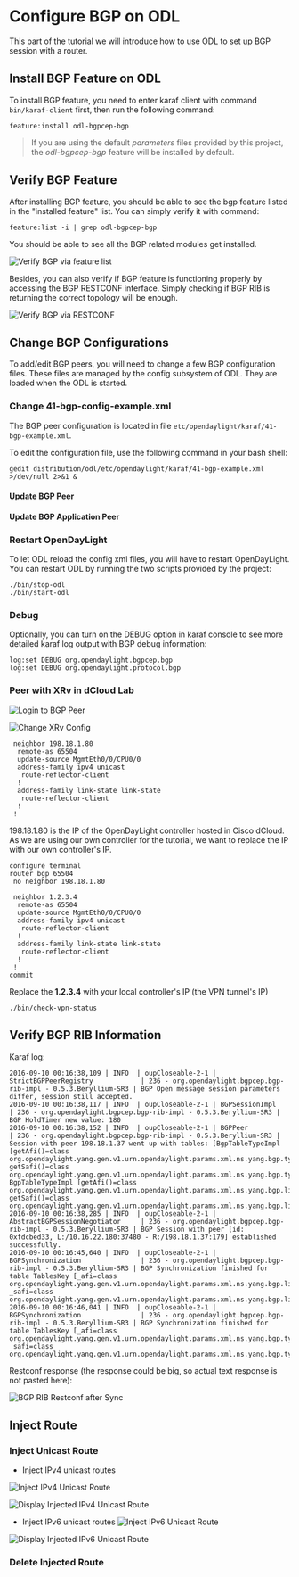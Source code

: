 # Configure BGP on ODL
This part of the tutorial we will introduce how to use ODL to set up BGP session with a router.

## Install BGP Feature on ODL

To install BGP feature, you need to enter karaf client with command `bin/karaf-client` first, then run the following command:

`feature:install odl-bgpcep-bgp`

> If you are using the default *parameters* files provided by this project, the *odl-bgpcep-bgp* feature will be installed by default.

## Verify BGP Feature
After installing BGP feature, you should be able to see the bgp feature listed in the "installed feature" list.  You can simply verify it with command:

`feature:list -i | grep odl-bgpcep-bgp`

You should be able to see all the BGP related modules get installed.

![Verify BGP via feature list](./images/bgp/verify-bgp-feature.png)

Besides, you can also verify if BGP feature is functioning properly by accessing the BGP RESTCONF interface.  Simply checking if BGP RIB is returning the correct topology will be enough.

![Verify BGP via RESTCONF](./images/bgp/verify-bgp-restconf.png) 

## Change BGP Configurations
To add/edit BGP peers, you will need to change a few BGP configuration files.  These files are managed by the config subsystem of ODL.  They are loaded when the ODL is started.
 
### Change 41-bgp-config-example.xml

The BGP peer configuration is located in file `etc/opendaylight/karaf/41-bgp-example.xml`.

To edit the configuration file, use the following command in your bash shell:

`gedit distribution/odl/etc/opendaylight/karaf/41-bgp-example.xml >/dev/null 2>&1 &`

#### Update BGP Peer

#### Update BGP Application Peer

### Restart OpenDayLight
To let ODL reload the config xml files, you will have to restart OpenDayLight.  You can restart ODL by running the two scripts provided by the project:

```
./bin/stop-odl
./bin/start-odl
```
### Debug
Optionally, you can turn on the DEBUG option in karaf console to see more detailed karaf log output with BGP debug information:

```
log:set DEBUG org.opendaylight.bgpcep.bgp
log:set DEBUG org.opendaylight.protocol.bgp
```

### Peer with XRv in dCloud Lab


![Login to BGP Peer](./images/bgp/telnet-xrv.png)

![Change XRv Config](./images/bgp/change-xrv-config.png)

```
 neighbor 198.18.1.80
  remote-as 65504
  update-source MgmtEth0/0/CPU0/0
  address-family ipv4 unicast
   route-reflector-client
  !
  address-family link-state link-state
   route-reflector-client
  !       
 !
```

198.18.1.80 is the IP of the OpenDayLight controller hosted in Cisco dCloud.  As we are using our own controller for the tutorial, we want to replace the IP with our own controller's IP.

```
configure terminal
router bgp 65504
 no neighbor 198.18.1.80
 
 neighbor 1.2.3.4
  remote-as 65504
  update-source MgmtEth0/0/CPU0/0
  address-family ipv4 unicast
   route-reflector-client
  !
  address-family link-state link-state
   route-reflector-client
  !       
 !
commit
```

Replace the **1.2.3.4** with your local controller's IP (the VPN tunnel's IP)

`./bin/check-vpn-status`

## Verify BGP RIB Information

Karaf log:

```
2016-09-10 00:16:38,109 | INFO  | oupCloseable-2-1 | StrictBGPPeerRegistry            | 236 - org.opendaylight.bgpcep.bgp-rib-impl - 0.5.3.Beryllium-SR3 | BGP Open message session parameters differ, session still accepted.
2016-09-10 00:16:38,117 | INFO  | oupCloseable-2-1 | BGPSessionImpl                   | 236 - org.opendaylight.bgpcep.bgp-rib-impl - 0.5.3.Beryllium-SR3 | BGP HoldTimer new value: 180
2016-09-10 00:16:38,152 | INFO  | oupCloseable-2-1 | BGPPeer                          | 236 - org.opendaylight.bgpcep.bgp-rib-impl - 0.5.3.Beryllium-SR3 | Session with peer 198.18.1.37 went up with tables: [BgpTableTypeImpl [getAfi()=class org.opendaylight.yang.gen.v1.urn.opendaylight.params.xml.ns.yang.bgp.types.rev130919.Ipv4AddressFamily, getSafi()=class org.opendaylight.yang.gen.v1.urn.opendaylight.params.xml.ns.yang.bgp.types.rev130919.UnicastSubsequentAddressFamily], BgpTableTypeImpl [getAfi()=class org.opendaylight.yang.gen.v1.urn.opendaylight.params.xml.ns.yang.bgp.linkstate.rev150210.LinkstateAddressFamily, getSafi()=class org.opendaylight.yang.gen.v1.urn.opendaylight.params.xml.ns.yang.bgp.linkstate.rev150210.LinkstateSubsequentAddressFamily]]
2016-09-10 00:16:38,285 | INFO  | oupCloseable-2-1 | AbstractBGPSessionNegotiator     | 236 - org.opendaylight.bgpcep.bgp-rib-impl - 0.5.3.Beryllium-SR3 | BGP Session with peer [id: 0xfdcbed33, L:/10.16.22.180:37480 - R:/198.18.1.37:179] established successfully.
2016-09-10 00:16:45,640 | INFO  | oupCloseable-2-1 | BGPSynchronization               | 236 - org.opendaylight.bgpcep.bgp-rib-impl - 0.5.3.Beryllium-SR3 | BGP Synchronization finished for table TablesKey [_afi=class org.opendaylight.yang.gen.v1.urn.opendaylight.params.xml.ns.yang.bgp.linkstate.rev150210.LinkstateAddressFamily, _safi=class org.opendaylight.yang.gen.v1.urn.opendaylight.params.xml.ns.yang.bgp.linkstate.rev150210.LinkstateSubsequentAddressFamily] 
2016-09-10 00:16:46,041 | INFO  | oupCloseable-2-1 | BGPSynchronization               | 236 - org.opendaylight.bgpcep.bgp-rib-impl - 0.5.3.Beryllium-SR3 | BGP Synchronization finished for table TablesKey [_afi=class org.opendaylight.yang.gen.v1.urn.opendaylight.params.xml.ns.yang.bgp.types.rev130919.Ipv4AddressFamily, _safi=class org.opendaylight.yang.gen.v1.urn.opendaylight.params.xml.ns.yang.bgp.types.rev130919.UnicastSubsequentAddressFamily] 
```

Restconf response (the response could be big, so actual text response is not pasted here):

![BGP RIB Restconf after Sync](./images/bgp/rib-after-sync.png)

## Inject Route
### Inject Unicast Route
* Inject IPv4 unicast routes

![Inject IPv4 Unicast Route](./images/bgp/insert-ipv4-route.png)

![Display Injected IPv4 Unicast Route](./images/bgp/display-ipv4-route.png)

* Inject IPv6 unicast routes
![Inject IPv6 Unicast Route](./images/bgp/insert-ipv6-route.png)

![Display Injected IPv6 Unicast Route](./images/bgp/display-ipv6-route.png)

### Delete Injected Route
